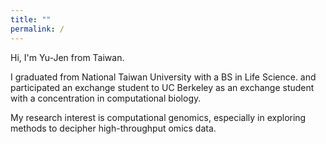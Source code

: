```yaml
---
title: ""
permalink: /
---
```


Hi, I'm Yu-Jen from Taiwan.

I graduated from National Taiwan University with a BS in Life Science.
and participated an exchange student to UC Berkeley as an exchange student with a concentration in computational biology.

My research interest is computational genomics, especially in exploring methods to decipher high-throughput omics data.


